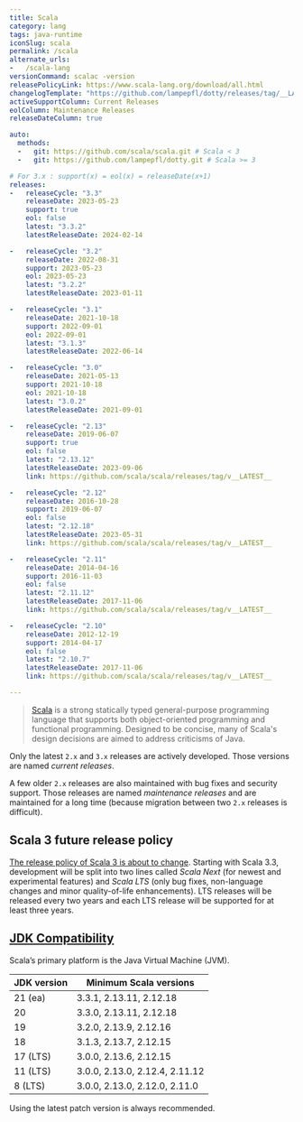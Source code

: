 ```yaml
---
title: Scala
category: lang
tags: java-runtime
iconSlug: scala
permalink: /scala
alternate_urls:
-   /scala-lang
versionCommand: scalac -version
releasePolicyLink: https://www.scala-lang.org/download/all.html
changelogTemplate: "https://github.com/lampepfl/dotty/releases/tag/__LATEST__"
activeSupportColumn: Current Releases
eolColumn: Maintenance Releases
releaseDateColumn: true

auto:
  methods:
  -   git: https://github.com/scala/scala.git # Scala < 3
  -   git: https://github.com/lampepfl/dotty.git # Scala >= 3

# For 3.x : support(x) = eol(x) = releaseDate(x+1)
releases:
-   releaseCycle: "3.3"
    releaseDate: 2023-05-23
    support: true
    eol: false
    latest: "3.3.2"
    latestReleaseDate: 2024-02-14

-   releaseCycle: "3.2"
    releaseDate: 2022-08-31
    support: 2023-05-23
    eol: 2023-05-23
    latest: "3.2.2"
    latestReleaseDate: 2023-01-11

-   releaseCycle: "3.1"
    releaseDate: 2021-10-18
    support: 2022-09-01
    eol: 2022-09-01
    latest: "3.1.3"
    latestReleaseDate: 2022-06-14

-   releaseCycle: "3.0"
    releaseDate: 2021-05-13
    support: 2021-10-18
    eol: 2021-10-18
    latest: "3.0.2"
    latestReleaseDate: 2021-09-01

-   releaseCycle: "2.13"
    releaseDate: 2019-06-07
    support: true
    eol: false
    latest: "2.13.12"
    latestReleaseDate: 2023-09-06
    link: https://github.com/scala/scala/releases/tag/v__LATEST__

-   releaseCycle: "2.12"
    releaseDate: 2016-10-28
    support: 2019-06-07
    eol: false
    latest: "2.12.18"
    latestReleaseDate: 2023-05-31
    link: https://github.com/scala/scala/releases/tag/v__LATEST__

-   releaseCycle: "2.11"
    releaseDate: 2014-04-16
    support: 2016-11-03
    eol: false
    latest: "2.11.12"
    latestReleaseDate: 2017-11-06
    link: https://github.com/scala/scala/releases/tag/v__LATEST__

-   releaseCycle: "2.10"
    releaseDate: 2012-12-19
    support: 2014-04-17
    eol: false
    latest: "2.10.7"
    latestReleaseDate: 2017-11-06
    link: https://github.com/scala/scala/releases/tag/v__LATEST__

---
```


> [Scala](https://www.scala-lang.org/) is a strong statically typed general-purpose programming
> language that supports both object-oriented programming and functional programming. Designed to be
> concise, many of Scala's design decisions are aimed to address criticisms of Java.

Only the latest `2.x` and `3.x` releases are actively developed. Those versions are named _current
releases_.

A few older `2.x` releases are also maintained with bug fixes and security support. Those releases
are named _maintenance releases_ and are maintained for a long time (because migration between two
`2.x` releases is difficult).

## Scala 3 future release policy

[The release policy of Scala 3 is about to change](https://www.scala-lang.org/blog/2022/08/17/long-term-compatibility-plans.html "Long-term compatibility plans for Scala 3").
Starting with Scala 3.3, development will be split into two lines called _Scala Next_ (for newest
and experimental features) and _Scala LTS_ (only bug fixes, non-language changes and minor
quality-of-life enhancements). LTS releases will be released every two years and each LTS
release will be supported for at least three years.

## [JDK Compatibility](https://docs.scala-lang.org/overviews/jdk-compatibility/overview.html)

Scala’s primary platform is the Java Virtual Machine (JVM).

| JDK version | Minimum Scala versions         |
|-------------|--------------------------------|
| 21 (ea)     | 3.3.1, 2.13.11, 2.12.18        |
| 20          | 3.3.0, 2.13.11, 2.12.18        |
| 19          | 3.2.0, 2.13.9, 2.12.16         |
| 18          | 3.1.3, 2.13.7, 2.12.15         |
| 17 (LTS)    | 3.0.0, 2.13.6, 2.12.15         |
| 11 (LTS)    | 3.0.0, 2.13.0, 2.12.4, 2.11.12 |
| 8 (LTS)     | 3.0.0, 2.13.0, 2.12.0, 2.11.0  |

Using the latest patch version is always recommended.
